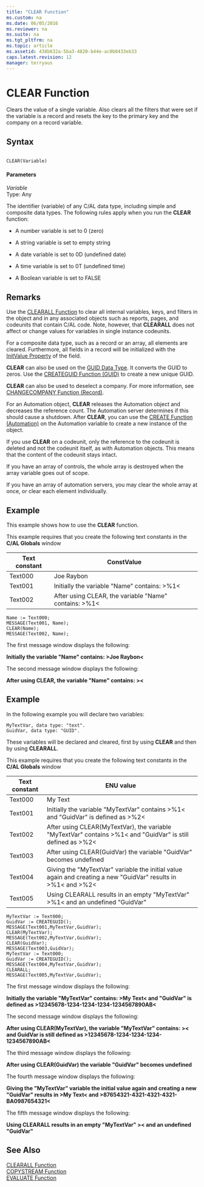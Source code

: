 ```yaml
---
title: "CLEAR Function"
ms.custom: na
ms.date: 06/05/2016
ms.reviewer: na
ms.suite: na
ms.tgt_pltfrm: na
ms.topic: article
ms.assetid: 438b632a-5ba3-4820-b44e-ac0b0433eb33
caps.latest.revision: 12
manager: terryaus
---
```

# CLEAR Function
Clears the value of a single variable. Also clears all the filters that were set if the variable is a record and resets the key to the primary key and the company on a record variable.  
  
## Syntax  
  
```  
  
CLEAR(Variable)  
```  
  
#### Parameters  
 *Variable*  
 Type: Any  
  
 The identifier \(variable\) of any C\/AL data type, including simple and composite data types. The following rules apply when you run the **CLEAR** function:  
  
-   A number variable is set to 0 \(zero\)  
  
-   A string variable is set to empty string  
  
-   A date variable is set to 0D \(undefined date\)  
  
-   A time variable is set to 0T \(undefined time\)  
  
-   A Boolean variable is set to FALSE  
  
## Remarks  
 Use the [CLEARALL Function](../dynamics-nav/CLEARALL-Function.md) to clear all internal variables, keys, and filters in the object and in any associated objects such as reports, pages, and codeunits that contain C\/AL code. Note, however, that **CLEARALL** does not affect or change values for variables in single instance codeunits.  
  
 For a composite data type, such as a record or an array, all elements are cleared. Furthermore, all fields in a record will be initialized with the [InitValue Property](../dynamics-nav/InitValue-Property.md) of the field.  
  
 **CLEAR** can also be used on the [GUID Data Type](../dynamics-nav/GUID-Data-Type.md). It converts the GUID to zeros. Use the [CREATEGUID Function \(GUID\)](../dynamics-nav/CREATEGUID-Function--GUID-.md) to create a new unique GUID.  
  
 **CLEAR** can also be used to deselect a company. For more information, see [CHANGECOMPANY Function \(Record\)](../dynamics-nav/CHANGECOMPANY-Function--Record-.md).  
  
 For an Automation object, **CLEAR** releases the Automation object and decreases the reference count. The Automation server determines if this should cause a shutdown. After **CLEAR**, you can use the [CREATE Function \(Automation\)](../dynamics-nav/CREATE-Function--Automation-.md) on the Automation variable to create a new instance of the object.  
  
 If you use **CLEAR** on a codeunit, only the reference to the codeunit is deleted and not the codeunit itself, as with Automation objects. This means that the content of the codeunit stays intact.  
  
 If you have an array of controls, the whole array is destroyed when the array variable goes out of scope.  
  
 If you have an array of automation servers, you may clear the whole array at once, or clear each element individually.  
  
## Example  
 This example shows how to use the **CLEAR** function.  
  
 This example requires that you create the following text constants in the **C\/AL Globals** window  
  
|Text constant|ConstValue|  
|-------------------|----------------|  
|Text000|Joe Raybon|  
|Text001|Initially the variable "Name" contains: \>%1\<|  
|Text002|After using CLEAR, the variable "Name" contains: \>%1\<|  
  
```  
Name := Text000;  
MESSAGE(Text001, Name);  
CLEAR(Name);  
MESSAGE(Text002, Name);  
```  
  
 The first message window displays the following:  
  
 **Initially the variable "Name" contains: \>Joe Raybon\<**  
  
 The second message window displays the following:  
  
 **After using CLEAR, the variable "Name" contains: \>\<**  
  
## Example  
 In the following example you will declare two variables:  
  
```  
MyTextVar, data type: "text".  
GuidVar, data type: "GUID".  
```  
  
 These variables will be declared and cleared, first by using **CLEAR** and then by using **CLEARALL**.  
  
 This example requires that you create the following text constants in the **C\/AL Globals** window  
  
|Text constant|ENU value|  
|-------------------|---------------|  
|Text000|My Text|  
|Text001|Initially the variable "MyTextVar" contains \>%1\< and "GuidVar" is defined as \>%2\<|  
|Text002|After using CLEAR\(MyTextVar\), the variable "MyTextVar" contains \>%1\< and "GuidVar" is still defined as \>%2\<|  
|Text003|After using CLEAR\(GuidVar\) the variable "GuidVar" becomes undefined|  
|Text004|Giving the "MyTextVar" variable the initial value again and creating a new "GuidVar" results in \>%1\< and \>%2\<|  
|Text005|Using CLEARALL results in an empty "MyTextVar" \>%1\< and an undefined "GuidVar"|  
  
```  
MyTextVar := Text000;  
GuidVar := CREATEGUID();  
MESSAGE(Text001,MyTextVar,GuidVar);  
CLEAR(MyTextVar);  
MESSAGE(Text002,MyTextVar,GuidVar);  
CLEAR(GuidVar);  
MESSAGE(Text003,GuidVar);  
MyTextVar := Text000;  
GuidVar := CREATEGUID();  
MESSAGE(Text004,MyTextVar,GuidVar);  
CLEARALL;  
MESSAGE(Text005,MyTextVar,GuidVar);  
```  
  
 The first message window displays the following:  
  
 **Initially the variable "MyTextVar" contains: \>My Text\< and "GuidVar" is defined as \>12345678\-1234\-1234\-1234\-1234567890AB\<**  
  
 The second message window displays the following:  
  
 **After using CLEAR\(MyTextVar\), the variable "MyTextVar" contains: \>\< and GuidVar is still defined as \>12345678\-1234\-1234\-1234\-1234567890AB\<**  
  
 The third message window displays the following:  
  
 **After using CLEAR\(GuidVar\) the variable "GuidVar" becomes undefined**  
  
 The fourth message window displays the following:  
  
 **Giving the "MyTextVar" variable the initial value again and creating a new "GuidVar" results in \>My Text\< and \>87654321\-4321\-4321\-4321\-BA0987654321\<**  
  
 The fifth message window displays the following:  
  
 **Using CLEARALL results in an empty "MyTextVar" \>\< and an undefined "GuidVar"**  
  
## See Also  
 [CLEARALL Function](../dynamics-nav/CLEARALL-Function.md)   
 [COPYSTREAM Function](../dynamics-nav/COPYSTREAM-Function.md)   
 [EVALUATE Function](../dynamics-nav/EVALUATE-Function.md)